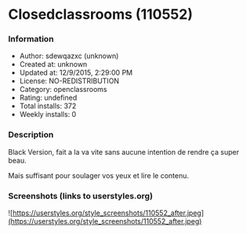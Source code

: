 # Closedclassrooms (110552)

### Information
- Author: sdewqazxc (unknown)
- Created at: unknown
- Updated at: 12/9/2015, 2:29:00 PM
- License: NO-REDISTRIBUTION
- Category: openclassrooms
- Rating: undefined
- Total installs: 372
- Weekly installs: 0


### Description
Black Version, fait a la va vite sans aucune intention de rendre ça super beau.

Mais suffisant pour soulager vos yeux et lire le contenu.


### Screenshots (links to userstyles.org)
![https://userstyles.org/style_screenshots/110552_after.jpeg](https://userstyles.org/style_screenshots/110552_after.jpeg)


